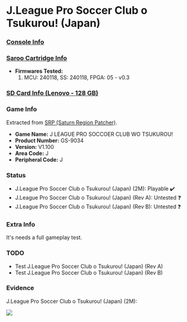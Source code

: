 # J.League Pro Soccer Club o Tsukurou! (Japan)

### [Console Info](../../../../../Info/Consoles/VA13/README.md)

### [Saroo Cartridge Info](../../../../../Info/Cartridges/RetroGameParadiseStore/1.32F/README.md)

- <b>Firmwares Tested:</b>
  1. MCU: 240118, SS: 240118, FPGA: 05 - v0.3

### [SD Card Info (Lenovo - 128 GB)](../../../../../Info/SdCards/Lenovo/128GB/fat32/README.md)

### Game Info

Extracted from [SRP (Saturn Region Patcher)](https://segaxtreme.net/resources/saturn-region-patcher.81/download).

- <b>Game Name:</b> J LEAGUE PRO SOCCOER CLUB WO TSUKUROU!
- <b>Product Number:</b> GS-9034
- <b>Version:</b> V1.100
- <b>Area Code:</b> J
- <b>Peripheral Code:</b> J

### Status

- J.League Pro Soccer Club o Tsukurou! (Japan) (2M): Playable :heavy_check_mark:
- J.League Pro Soccer Club o Tsukurou! (Japan) (Rev A): Untested :question:
- J.League Pro Soccer Club o Tsukurou! (Japan) (Rev B): Untested :question:

### Extra Info

It's needs a full gameplay test.

### TODO

- Test J.League Pro Soccer Club o Tsukurou! (Japan) (Rev A)
- Test J.League Pro Soccer Club o Tsukurou! (Japan) (Rev B)

### Evidence

J.League Pro Soccer Club o Tsukurou! (Japan) (2M):

[![](https://img.youtube.com/vi/IxoQGohTcuo/0.jpg)](https://www.youtube.com/watch?v=IxoQGohTcuo)
